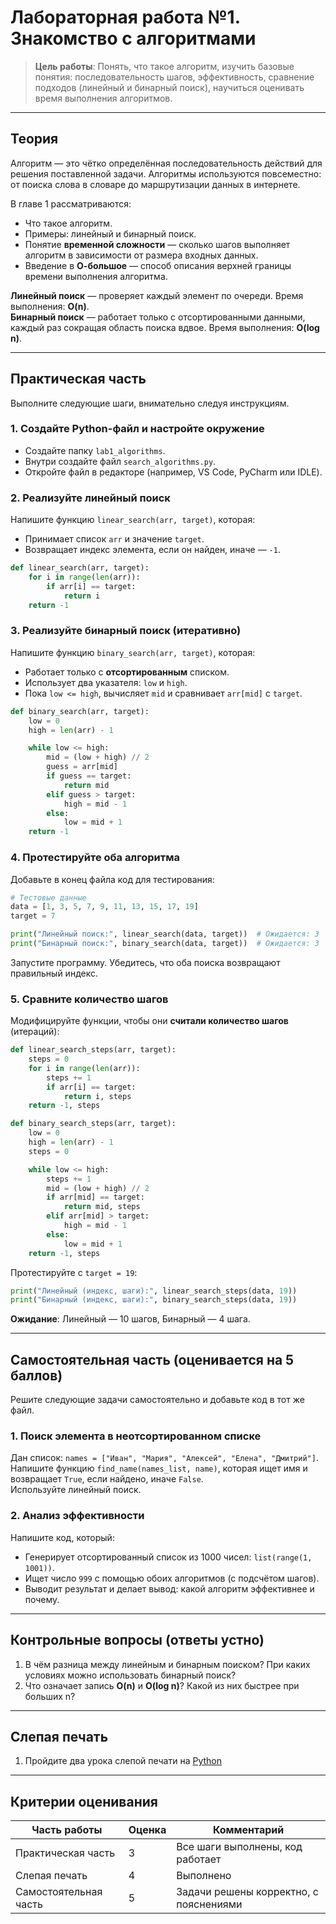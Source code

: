 # **Лабораторная работа №1. Знакомство с алгоритмами**

> **Цель работы**: Понять, что такое алгоритм, изучить базовые понятия: последовательность шагов, эффективность, сравнение подходов (линейный и бинарный поиск), научиться оценивать время выполнения алгоритмов.

---

## **Теория**

Алгоритм — это чётко определённая последовательность действий для решения поставленной задачи. Алгоритмы используются повсеместно: от поиска слова в словаре до маршрутизации данных в интернете.

В главе 1 рассматриваются:
- Что такое алгоритм.
- Примеры: линейный и бинарный поиск.
- Понятие **временной сложности** — сколько шагов выполняет алгоритм в зависимости от размера входных данных.
- Введение в **О-большое** — способ описания верхней границы времени выполнения алгоритма.

**Линейный поиск** — проверяет каждый элемент по очереди. Время выполнения: **O(n)**.  
**Бинарный поиск** — работает только с отсортированными данными, каждый раз сокращая область поиска вдвое. Время выполнения: **O(log n)**.

---

## **Практическая часть**

Выполните следующие шаги, внимательно следуя инструкциям.

### 1. Создайте Python-файл и настройте окружение
- Создайте папку `lab1_algorithms`.
- Внутри создайте файл `search_algorithms.py`.
- Откройте файл в редакторе (например, VS Code, PyCharm или IDLE).

### 2. Реализуйте линейный поиск
Напишите функцию `linear_search(arr, target)`, которая:
- Принимает список `arr` и значение `target`.
- Возвращает индекс элемента, если он найден, иначе — `-1`.

```python
def linear_search(arr, target):
    for i in range(len(arr)):
        if arr[i] == target:
            return i
    return -1
```

### 3. Реализуйте бинарный поиск (итеративно)
Напишите функцию `binary_search(arr, target)`, которая:
- Работает только с **отсортированным** списком.
- Использует два указателя: `low` и `high`.
- Пока `low <= high`, вычисляет `mid` и сравнивает `arr[mid]` с `target`.

```python
def binary_search(arr, target):
    low = 0
    high = len(arr) - 1

    while low <= high:
        mid = (low + high) // 2
        guess = arr[mid]
        if guess == target:
            return mid
        elif guess > target:
            high = mid - 1
        else:
            low = mid + 1
    return -1
```

### 4. Протестируйте оба алгоритма
Добавьте в конец файла код для тестирования:

```python
# Тестовые данные
data = [1, 3, 5, 7, 9, 11, 13, 15, 17, 19]
target = 7

print("Линейный поиск:", linear_search(data, target))  # Ожидается: 3
print("Бинарный поиск:", binary_search(data, target))  # Ожидается: 3
```

Запустите программу. Убедитесь, что оба поиска возвращают правильный индекс.

### 5. Сравните количество шагов
Модифицируйте функции, чтобы они **считали количество шагов** (итераций):

```python
def linear_search_steps(arr, target):
    steps = 0
    for i in range(len(arr)):
        steps += 1
        if arr[i] == target:
            return i, steps
    return -1, steps

def binary_search_steps(arr, target):
    low = 0
    high = len(arr) - 1
    steps = 0

    while low <= high:
        steps += 1
        mid = (low + high) // 2
        if arr[mid] == target:
            return mid, steps
        elif arr[mid] > target:
            high = mid - 1
        else:
            low = mid + 1
    return -1, steps
```

Протестируйте с `target = 19`:

```python
print("Линейный (индекс, шаги):", linear_search_steps(data, 19))
print("Бинарный (индекс, шаги):", binary_search_steps(data, 19))
```

**Ожидание**: Линейный — 10 шагов, Бинарный — 4 шага.

---

## **Самостоятельная часть** (оценивается на **5 баллов**)

Решите следующие задачи самостоятельно и добавьте код в тот же файл.

### 1. Поиск элемента в неотсортированном списке
Дан список: `names = ["Иван", "Мария", "Алексей", "Елена", "Дмитрий"]`.  
Напишите функцию `find_name(names_list, name)`, которая ищет имя и возвращает `True`, если найдено, иначе `False`.  
Используйте линейный поиск.

### 2. Анализ эффективности
Напишите код, который:
- Генерирует отсортированный список из 1000 чисел: `list(range(1, 1001))`.
- Ищет число `999` с помощью обоих алгоритмов (с подсчётом шагов).
- Выводит результат и делает вывод: какой алгоритм эффективнее и почему.

---

## **Контрольные вопросы** (ответы устно)

1. В чём разница между линейным и бинарным поиском? При каких условиях можно использовать бинарный поиск?  
2. Что означает запись **O(n)** и **O(log n)**? Какой из них быстрее при больших n?

---

## **Слепая печать**
1. Пройдите два урока слепой печати на [Python](https://stamina-online.com/ru/workout/programming/15)

---

## **Критерии оценивания**

| Часть работы              | Оценка | Комментарий |
|--------------------------|------------|-------------|
| Практическая часть       | 3          | Все шаги выполнены, код работает |
| Слепая печать            | 4          | Выполнено |
| Самостоятельная часть    | 5          | Задачи решены корректно, с пояснениями |
